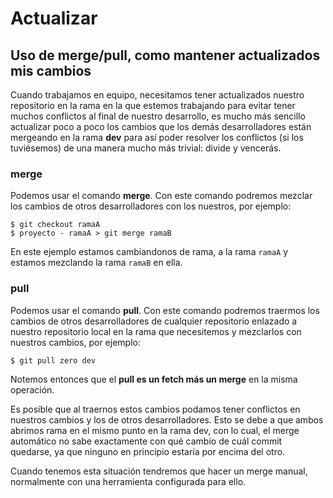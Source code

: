 # Actualizar 

## Uso de merge/pull, como mantener actualizados mis cambios

Cuando trabajamos en equipo, necesitamos tener actualizados nuestro repositorio en la rama en la que estemos trabajando para evitar tener muchos conflictos al final de nuestro desarrollo, es mucho más sencillo actualizar poco a poco los cambios que los demás desarrolladores están mergeando en la rama **dev** para así poder resolver los conflictos (si los tuviésemos) de una manera mucho más trivial: divide y vencerás.

### merge

Podemos usar el comando **merge**. Con este comando podremos mezclar los cambios de otros desarrolladores con los nuestros, por ejemplo:

```
$ git checkout ramaA
$ proyecto - ramaA > git merge ramaB

```

En este ejemplo estamos cambiandonos de rama, a la rama `ramaA` y estamos mezclando la rama `ramaB` en ella.

### pull

Podemos usar el comando **pull**. Con este comando podremos traermos los cambios de otros desarrolladores de cualquier repositorio enlazado a nuestro repositorio local en la rama que necesitemos y mezclarlos con nuestros cambios, por ejemplo:

```
$ git pull zero dev

```
Notemos entonces que el **pull es un fetch más un merge** en la misma operación.

Es posible que al traernos estos cambios podamos tener conflictos en nuestros cambios y los de otros desarrolladores. Esto se debe a que ambos abrimos rama en el mismo punto en la rama dev, con lo cual, el merge automático no sabe exactamente con qué cambio de cuál commit quedarse, ya que ninguno en principio estaría por encima del otro.

Cuando tenemos esta situación tendremos que hacer un merge manual, normalmente con una herramienta configurada para ello.
